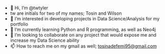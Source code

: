 - 👋 Hi, I’m @twtyler
- tw are initials for two of my names; Tosin and Wilson
- 👀 I’m interested in developing projects in Data Science/Analysis for my portfolio
- 🌱 I’m currently learning Python and R programming, as well as Neo4j
- 💞️ I’m looking to collaborate on any project that would expose me and increase my Data Science ability
- 📫 How to reach me on my gmail as well; tosinadefemi95@gmail.com

<!---
twtyler/twtyler is a ✨ special ✨ repository because its `README.md` (this file) appears on your GitHub profile.
You can click the Preview link to take a look at your changes.
--->
